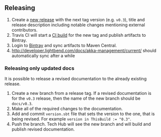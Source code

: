 ## Releasing

1. Create a [new release](https://github.com/akka/akka-management/releases/new) with the next tag version (e.g. `v0.3`), title and release description including notable changes mentioning external contributors.
2. Travis CI will start a [CI build](https://travis-ci.org/akka/akka-management/builds) for the new tag and publish artifacts to Bintray.
3. Login to [Bintray](https://bintray.com/akka/maven/akka-management) and sync artifacts to Maven Central.
4. http://developer.lightbend.com/docs/akka-management/current/ should automatically sync after a while

### Releasing only updated docs

It is possible to release a revised documentation to the already existing release.

1. Create a new branch from a release tag. If a revised documentation is for the `v0.3` release, then the name of the new branch should be `docs/v0.3`.
2. Make all of the required changes to the documentation.
3. Add and commit `version.sbt` file that sets the version to the one, that is being revised. For example `version in ThisBuild := "0.3"`.
4. Push the branch. Tech Hub will see the new branch and will build and publish revised documentation.
